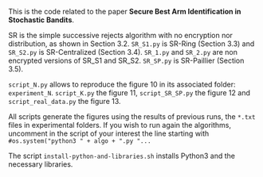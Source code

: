 This is the code related to the paper **Secure Best Arm Identification in
Stochastic Bandits**.

SR is the simple successive rejects algorithm with no encryption nor
distribution, as shown in Section 3.2.
`SR_S1.py` is SR-Ring (Section 3.3) and `SR_S2.py` is SR-Centralized (Section 3.4).
`SR_1.py` and `SR_2.py` are non encrypted versions of SR_S1 and SR_S2.
`SR_SP.py` is SR-Paillier (Section 3.5).

`script_N.py` allows to reproduce the figure 10 in its associated folder:
`experiment_N`. `script_K.py` the figure 11, `script_SR_SP.py` the figure 12 and
`script_real_data.py` the figure 13.

All scripts generate the figures using the results of previous runs, the
`*.txt` files in experimental folders. If you wish to run again the algorithms,
uncomment in the script of your interest the line starting with
`#os.system("python3 " + algo + ".py "...`

The script `install-python-and-libraries.sh` installs Python3 and the necessary
libraries.
